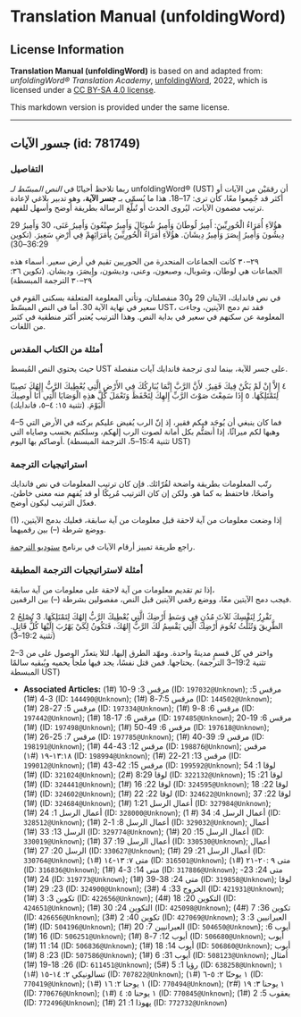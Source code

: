 # Translation Manual (unfoldingWord)

## License Information

**Translation Manual (unfoldingWord)** is based on and adapted from: _unfoldingWord® Translation Academy_, [unfoldingWord](https://unfoldingword.org/utw), 2022, which is licensed under a [CC BY-SA 4.0 license](https://creativecommons.org/licenses/by-sa/4.0/legalcode.en).

This markdown version is provided under the same license.



--------------------------------

## جسور الآيات (id: 781749)

### التفاصيل

ربما تلاحظ أحيانًا في *النص المبسّط لـ* unfoldingWord® (UST) أن رقمَيْن من الآيات أو أكثر قد جُمِعوا معًا، كأن ترى: 17–18\. هذا ما يُسمّى بـ **جسر الآية**، وهو تدبير بلاغي لإعادة ترتيب مضمون الآيات، ليُروى الحدث أو تُبلَّغ الرسالة بطريقة أوضح وأسهل للفهم.

29 هؤُلاَءِ أُمَرَاءُ الْحُورِيِّينَ: أَمِيرُ لُوطَانَ وَأَمِيرُ شُوبَالَ وَأَمِيرُ صِبْعُونَ وَأَمِيرُ عَنَى، 30 وَأَمِيرُ دِيشُونَ وَأَمِيرُ إِيصَرَ وَأَمِيرُ دِيشَانَ. هؤُلاَءِ أُمَرَاءُ الْحُورِيِّينَ بِأُمَرَائِهِمْ فِي أَرْضِ سَعِيرَ. (تكوين 36:29–30\)

٢٩–٣٠ كانت الجماعات المنحدرة من الحوريين تقيم في أرض سعير. أسماء هذه الجماعات هي لوطان، وشوبال، وصبعون، وعنى، وديشون، وإِيصَرَ، وديشان. (تكوين ٣٦: ٢٩–٣٠ الترجمة المبسطة)

في نص فاندايك، الآيتان 29 و30 منفصلتان، وتأتي المعلومة المتعلقة بسكنى القوم في سعير في نهاية الآية 30\. أما في النص المبسّط UST، فقد تم دمج الآيتين، وجاءت المعلومة عن سكنهم في سعير في بداية النص. وهذا الترتيب يُعتبر أكثر منطقية في كثير من اللغات.

### أمثلة من الكتاب المقدس

حيث يحتوي النص المُبسط UST على جسر للآية، بينما لدى ترجمة فاندايك آيات منفصلة.

٤ إِلاَّ إِنْ لَمْ يَكُنْ فِيكَ فَقِيرٌ. لأَنَّ الرَّبَّ إِنَّمَا يُبَارِكُكَ فِي الأَرْضِ الَّتِي يُعْطِيكَ الرَّبُّ إِلهُكَ نَصِيبًا لِتَمْتَلِكَهَا. ٥ إِذَا سَمِعْتَ صَوْتَ الرَّبِّ إِلهِكَ لِتَحْفَظَ وَتَعْمَلَ كُلَّ هذِهِ الْوَصَايَا الَّتِي أَنَا أُوصِيكَ الْيَوْمَ. (تثنية ١٥: ٤–٥، فاندايك)

4–5 فما كان ينبغي أن يُوجَد فيكم فقير، إذ إنّ الرب يُفيض عليكم بركته في الأرض التي وهبها لكم ميراثًا، إذا أنصَتُّم بكل أمانة لصوت الرب إلهكم، وسلكتم بحسب وصاياه التي أوصاكم بها اليوم. (تثنية 15:4–5، الترجمة المبسطة UST)

### استراتيجيات الترجمة

رتّب المعلومات بطريقة واضحة لقُرّائك. فإن كان ترتيب المعلومات في نص فاندايك واضحًا، فاحتفظ به كما هو. ولكن إن كان الترتيب مُربِكًا أو قد يُفهم منه معنى خاطئ، فعدّل الترتيب ليكون أوضح.

(1\) إذا وضعت معلومات من آية لاحقة قبل معلومات من آية سابقة، فعليك بدمج الآيتين، ووضع شرطة (–) بين رقميهما.

راجع طريقة تمييز أرقام الآيات في برنامج [ستوديو الترجمة](https://help.door43.org/en/knowledgebase/13-translationstudio-android/docs/24-marking-verses-in-translationstudio).

### أمثلة لاستراتيجيات الترجمة المطبقة

إذا تم تقديم معلومات من آية لاحقة على معلومات من آية سابقة،  
فيجب دمج الآيتين معًا، ووضع رقمي الآيتين قبل النص، مفصولين بشرطة (–) بين الرقمين.

2 تَفْرِزُ لِنَفْسِكَ ثَلاَثَ مُدُنٍ فِي وَسَطِ أَرْضِكَ الَّتِي يُعْطِيكَ الرَّبُّ إِلهُكَ لِتَمْتَلِكَهَا. 3 تُصْلِحُ الطَّرِيقَ وَتُثَلِّثُ تُخُومَ أَرْضِكَ الَّتِي يَقْسِمُ لَكَ الرَّبُّ إِلهُكَ، فَتَكُونُ لِكَيْ يَهْرُبَ إِلَيْهَا كُلُّ قَاتِلٍ. (تثنية 19:2–3\)

2–3 واختر في كل قسمٍ مدينةً واحدة. ومهّد الطرق إليها، لئلا يتعذّر الوصول على من يحتاجها. فمن قتل نفسًا، يجد فيها ملجأ يحميه ويُبقيه سالمًا. (تثنية 19:2–3 الترجمة المبسطة UST)

* **Associated Articles:** مرقس 3: 9-10 (#1) (ID: `197032@Unknown`); مرقس 5: 3-4 (#1) (ID: `144490@Unknown`); مرقس 7:5-8 (#1) (ID: `144502@Unknown`); مرقس 5: 27-28 (#1) (ID: `197334@Unknown`); مرقس 6: 8-9 (#1) (ID: `197442@Unknown`); مرقس 6: 17-18 (#1) (ID: `197485@Unknown`); مرقس 6: 19-20 (#1) (ID: `197498@Unknown`); مرقس 6: 49-50 (#1) (ID: `197618@Unknown`); مرقس 7: 25-26 (#1) (ID: `197785@Unknown`); مرقس 9: 39-40 (#1) (ID: `198191@Unknown`); مرقس 12: 43-44 (#1) (ID: `198876@Unknown`); مرقس ١٣:١٨-١٩ (#١) (ID: `198994@Unknown`); مرقس 13: 21-22 (#1) (ID: `199012@Unknown`); مرقس 15: 42-43 (#1) (ID: `199592@Unknown`); لوقا 1: 54 (#1) (ID: `321024@Unknown`); لوقا 8:29 (#2) (ID: `322132@Unknown`); لوقا 21: 15 (#1) (ID: `324441@Unknown`); لوقا 22: 16 (#1) (ID: `324595@Unknown`); لوقا 22: 18 (#1) (ID: `324602@Unknown`); لوقا 22: 22 (#1) (ID: `324622@Unknown`); لوقا 22: 37 (#1) (ID: `324684@Unknown`); أعمال الرسل 1:21 (#1) (ID: `327984@Unknown`); أعمال الرسل 1: 24 (#1) (ID: `328000@Unknown`); أعمال الرسل 4: 34 (# 1) (ID: `328512@Unknown`); أعمال الرسل 8: 1-2 (#1) (ID: `329032@Unknown`); أعمال الرسل 13: 33 (#1) (ID: `329774@Unknown`); أعمال الرسل 15: 20 (#1) (ID: `330019@Unknown`); أعمال الرسل 19: 37 (#1) (ID: `330530@Unknown`); أعمال الرسل 20: 27 (#1) (ID: `330627@Unknown`); أعمال الرسل 21: 29 (#1) (ID: `330764@Unknown`); متى ٧: ١٣-١٤ (#١) (ID: `316501@Unknown`); متى ٩ :٢٠-٢١ (#١) (ID: `316836@Unknown`); متى 14: 3-4 (#1) (ID: `317886@Unknown`); متى 24: 23-24 (#1) (ID: `319773@Unknown`); متى 24: 38-39 (#1) (ID: `319858@Unknown`); لوقا 23: 29 (#1) (ID: `324900@Unknown`); الخروج 33: 4 (#3) (ID: `421931@Unknown`); تكوين 3: 3 (#1) (ID: `422656@Unknown`); التكوين 20: 18 (#4) (ID: `424651@Unknown`); التكوين 24: 30 (#1) (ID: `425098@Unknown`); تكوين 36: 7 (#4) (ID: `426656@Unknown`); تكوين 40: 2 (#3) (ID: `427069@Unknown`); العبرانيين 3: 3 (#1) (ID: `504196@Unknown`); العبرانيين 7: 20 (#1) (ID: `504650@Unknown`); أيوب 6: 16 (#1) (ID: `506251@Unknown`); أيوب 12: 7-8 (#1) (ID: `506680@Unknown`); أيوب 14: 11 (#1) (ID: `506836@Unknown`); أيوب 14: 18 (#1) (ID: `506860@Unknown`); أيوب 23: 8 (#1) (ID: `507586@Unknown`); أيوب 31: 6 (#1) (ID: `508123@Unknown`); أمثال 26: 18-19 (#1) (ID: `611451@Unknown`); رؤيا 1: 5 (#5) (ID: `638258@Unknown`); ١ تسالونيكي ٢: ١٤-١٥ (#١) (ID: `707822@Unknown`); ١ يوحنّا ٢: ٥-٦ (#١) (ID: `770419@Unknown`); ١ يوحنا ٢: ١٦ (#١) (ID: `770494@Unknown`); ١ يوحنا ٣: ١٩ (#٢) (ID: `770676@Unknown`); ١ يوحنا ٥: ٤ (#١) (ID: `770845@Unknown`); يعقوب 5: 2 (#1) (ID: `772496@Unknown`); يهوذا 1: 21 (#1) (ID: `772732@Unknown`)

